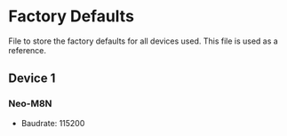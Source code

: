 # Factory Defaults
File to store the factory defaults for all devices used. This file is used as a reference.

## Device 1
### Neo-M8N
* Baudrate: 115200
